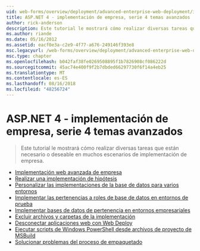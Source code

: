 ```yaml
---
uid: web-forms/overview/deployment/advanced-enterprise-web-deployment/index
title: ASP.NET 4 - implementación de empresa, serie 4 temas avanzados | Microsoft Docs
author: rick-anderson
description: Este tutorial le mostrará cómo realizar diversas tareas que están necesario o deseable en muchos escenarios de implementación de empresa.
ms.author: riande
ms.date: 05/16/2012
ms.assetid: eacf0e3a-c2e9-4f77-a676-249146f393e8
msc.legacyurl: /web-forms/overview/deployment/advanced-enterprise-web-deployment
msc.type: chapter
ms.openlocfilehash: b042faf38fe0269508895f1b7826908cf086222d
ms.sourcegitcommit: 45ac74e400f9f2b7dbded66297730f6f14a4eb25
ms.translationtype: MT
ms.contentlocale: es-ES
ms.lasthandoff: 08/16/2018
ms.locfileid: "48256724"
---
```

<a name="aspnet-4---enterprise-deployment-series-4-advanced-topics"></a>ASP.NET 4 - implementación de empresa, serie 4 temas avanzados
====================
> Este tutorial le mostrará cómo realizar diversas tareas que están necesario o deseable en muchos escenarios de implementación de empresa.


- [Implementación web avanzada de empresa](advanced-enterprise-web-deployment.md)
- [Realizar una implementación de hipótesis](performing-a-what-if-deployment.md)
- [Personalizar las implementaciones de la base de datos para varios entornos](customizing-database-deployments-for-multiple-environments.md)
- [Implementar las pertenencias a roles de base de datos en entornos de prueba](deploying-database-role-memberships-to-test-environments.md)
- [Implementar bases de datos de pertenencia en entornos empresariales](deploying-membership-databases-to-enterprise-environments.md)
- [Excluir archivos y carpetas de la implementación](excluding-files-and-folders-from-deployment.md)
- [Desconectar aplicaciones web con Web Deploy](taking-web-applications-offline-with-web-deploy.md)
- [Ejecutar scripts de Windows PowerShell desde archivos de proyecto de MSBuild](running-windows-powershell-scripts-from-msbuild-project-files.md)
- [Solucionar problemas del proceso de empaquetado](troubleshooting-the-packaging-process.md)

